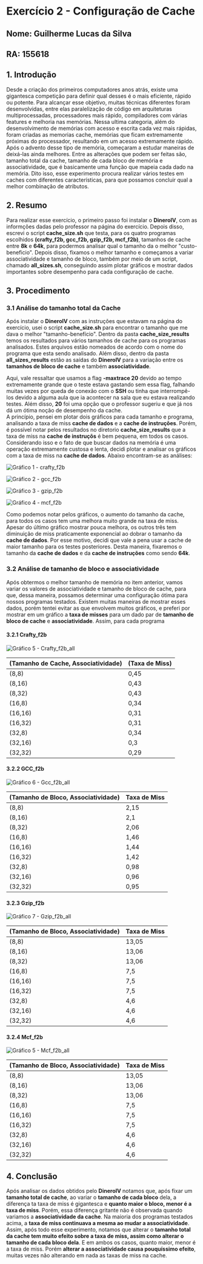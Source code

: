 # Exercício 2 - Configuração de Cache
## Nome: Guilherme Lucas da Silva
## RA: 155618

## 1. Introdução  
Desde a criação dos primeiros computadores anos atrás, existe uma gigantesca competição para definir qual desses é o mais eficiente, rápido ou potente. Para alcançar esse objetivo, muitas técnicas diferentes foram desenvolvidas, entre elas paralelização de código em arquiteturas multiprocessadas, processadores mais rápido, compiladores com várias features e melhoria nas memórias. Nessa ultima categoria, além do desenvolvimento de memórias com acesso e escrita cada vez mais rápidas, foram criadas as memorias cache, memórias que ficam extremamente próximas do processador, resultando em um acesso extremamente rápido. Após o advento desse tipo de memória, começaram a estudar maneiras de deixá-las ainda melhores. Entre as alterações que podem ser feitas são, tamanho total da cache, tamanho de cada bloco de memória e associatividade, que é basicamente uma função que mapeia cada dado na memória. Dito isso, esse experimento procura realizar vários testes em caches com diferentes características, para que possamos concluir qual a melhor combinação de atributos.

## 2. Resumo
Para realizar esse exercício, o primeiro passo foi instalar o **DineroIV**, com as informções dadas pelo professor na página do exercício. Depois disso, escrevi o script **cache_size.sh** que testa, para os quatro programas escolhidos **(crafty_f2b, gcc_f2b, gzip_f2b, mcf_f2b)**, tamanhos de cache entre **8k** e **64k**, para podermos analisar qual o tamanho da o melhor "custo-beneficio". Depois disso, fixamos o melhor tamanho e começamos a variar associatividade e tamanho de bloco, também por meio de um script, chamado **all_sizes.sh**, conseguindo assim plotar gráficos e mostrar dados importantes sobre desempenho para cada configuração de cache.

## 3. Procedimento
### 3.1 Análise do tamanho total da Cache  

Após instalar o **DineroIV** com as instruções que estavam na página do exercício, usei o script **cache_size.sh** para encontrar o tamanho que me dava o melhor "tamanho-benefício". Dentro da pasta **cache_size_results** temos os resultados para vários tamanhos de cache para os programas analisados. Estes arquivos estão nomeados de acordo com o nome do programa que esta sendo analisado. Além disso, dentro da pasta **all_sizes_results** estão as saídas do **DineroIV** para a variação entre os **tamanhos de bloco de cache** e também **associatividade**.  

Aqui, vale ressaltar que usamos a flag **-maxtrace 20** devido ao tempo extremamente grande que o teste estava gastando sem essa flag, falhando muitas vezes por queda de conexão com o **SSH** ou tinha que interrompê-los devido a alguma aula que ia acontecer na sala que eu estava realizando testes. Além disso, **20** foi uma opção que o professor sugeriu e que já nos dá um ótima noção de desempenho da cache.  
A princípio, pensei em plotar dois gráficos para cada tamanho e programa, analisando a taxa de miss **cache de dados** e a **cache de instruções**. Porém, é possível notar pelos resultados no diretorio **cache_size_results** que a taxa de miss na **cache de instruçõs** é bem pequena, em todos os casos. Considerando isso e o fato de que buscar dados na memória é uma operação extremamente custosa e lenta, decidi plotar e analisar os gráficos com a taxa de miss na **cache de dados**. Abaixo encontram-se as análises:  

![Gráfico 1 - crafty_f2b](graficos/crafty_f2b.jpeg)  

![Gráfico 2 - gcc_f2b](graficos/gcc_f2b.jpeg)  

![Gráfico 3 - gzip_f2b](graficos/gzip_f2b.jpeg)  

![Gráfico 4 - mcf_f2b](graficos/mcf_f2b.jpeg)  


Como podemos notar pelos gráficos, o aumento do tamanho da cache, para todos os casos tem uma melhora muito grande na taxa de miss. Apesar do último gráfico mostrar pouca melhora, os outros três tem diminuição de miss praticamente exponencial ao dobrar o tamanho da **cache de dados**. Por esse motivo, decidi que vale a pena usar a cache de maior tamanho para os testes posteriores. Desta maneira, fixaremos o tamanho da **cache de dados** e da **cache de instruções** como sendo **64k**.  

### 3.2 Análise de tamanho de bloco e associatividade  
Após obtermos o melhor tamanho de memória no item anterior, vamos variar os valores de associatividade e tamanho de bloco de cache, para que, dessa maneira, possamos determinar uma configuração ótima para nossos programas testados. Existem muitas maneiras de mostrar esses dados, porém tentei evitar as que envolvem muitos gráficos, e preferi por mostrar em um gráfico a **taxa de misses** para um dado par de **tamanho de bloco de cache** e **associatividade**. Assim, para cada programa

#### 3.2.1 Crafty_f2b  

![Gráfico 5 - Crafty_f2b_all](graficos/crafty_f2b_all.jpeg)

| (Tamanho de Cache, Associatividade) | (Taxa de Miss) |
|-------------------------------------|----------------|
| (8,8)                               | 0,45           |
| (8,16)                              | 0,43           |
| (8,32)                              | 0,43           |
| (16,8)                              | 0,34           |
| (16,16)                             | 0,31           |
| (16,32)                             | 0,31           |
| (32,8)                              | 0,34           |
| (32,16)                             | 0,3            |
| (32,32)                             | 0,29           |  


#### 3.2.2 GCC_f2b  

![Gráfico 6 - Gcc_f2b_all](graficos/gcc_f2b_all.jpeg)

| (Tamanho de Bloco, Associatividade) | Taxa de Miss |
|-------------------------------------|--------------|
| (8,8)                               | 2,15         |
| (8,16)                              | 2,1          |
| (8,32)                              | 2,06         |
| (16,8)                              | 1,46         |
| (16,16)                             | 1,44         |
| (16,32)                             | 1,42         |
| (32,8)                              | 0,98         |
| (32,16)                             | 0,96         |
| (32,32)                             | 0,95         |  

#### 3.2.3 Gzip_f2b  

![Gráfico 7 - Gzip_f2b_all](graficos/gzip_f2b_all.jpeg)

| (Tamanho de Bloco, Associatividade) | Taxa de Miss |
|-------------------------------------|--------------|
| (8,8)                               | 13,05        |
| (8,16)                              | 13,06        |
| (8,32)                              | 13,06        |
| (16,8)                              | 7,5          |
| (16,16)                             | 7,5          |
| (16,32)                             | 7,5          |
| (32,8)                              | 4,6          |
| (32,16)                             | 4,6          |
| (32,32)                             | 4,6          |  

#### 3.2.4 Mcf_f2b  

![Gráfico 5 - Mcf_f2b_all](graficos/mcf_f2b_all.jpeg)

| (Tamanho de Bloco, Associatividade) | Taxa de Miss |
|-------------------------------------|--------------|
| (8,8)                               | 13,05        |
| (8,16)                              | 13,06        |
| (8,32)                              | 13,06        |
| (16,8)                              | 7,5          |
| (16,16)                             | 7,5          |
| (16,32)                             | 7,5          |
| (32,8)                              | 4,6          |
| (32,16)                             | 4,6          |
| (32,32)                             | 4,6          |  


## 4. Conclusão  

Após analisar os dados obtidos pelo **DineroIV** notamos que, após fixar um **tamanho total de cache**, ao variar o **tamanho de cada bloco** dela, a diferença ta taxa de miss é gigantesca e **quanto maior o bloco, menor é a taxa de miss**. Porém, essa diferença gritante não é observada quando variamos a **associatividade da cache**. Na maioria dos programas testados acima, a **taxa de miss continuava a mesma ao mudar a associatividade**. Assim, após todo esse experimento, notamos que alterar o **tamanho total da cache tem muito efeito sobre a taxa de miss, assim como alterar o tamanho de cada bloco dela**. E em ambos os casos, quanto maior, menor é a taxa de miss. Porém **alterar a associatividade causa pouquíssimo efeito**, muitas vezes não alterando em nada as taxas de miss na cache.


   
